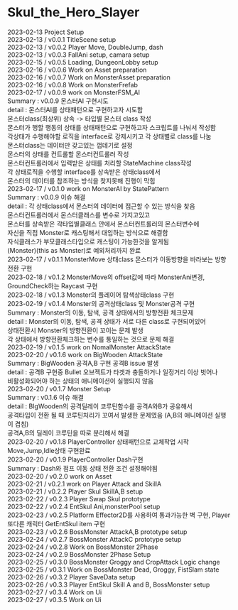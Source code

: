 # Skul_the_Hero_Slayer
2023-02-13 Project Setup<br/>
2023-02-13 / v0.0.1 TitleScene setup<br/>
2023-02-13 / v0.0.2 Player Move, DoubleJump, dash<br/>
2023-02-13 / v0.0.3 FallAni setup, camara setup<br/>
2023-02-15 / v0.0.5 Loading, DungeonLobby setup<br/>
2023-02-16 / v0.0.6 Work on Asset preparation<br/>
2023-02-16 / v0.0.7 Work on MonsterAsset preparation<br/>
2023-02-16 / v0.0.8 Work on MonsterFrefab<br/>
2023-02-17 / v0.0.9 work on MonsterFSM_AI<br/>
            Summary :   v0.0.9 몬스터AI 구현시도<br/>
            detail  :   몬스터AI를 상태패턴으로 구현하고자 시도함<br/>
                        몬스터class(최상위) 상속 -> 타입별 몬스터 class 작성<br/>
                        몬스터가 행할 행동의 상태를 상태패턴으로 구현하고자 스크립트를 나눠서 작성함<br/>
                        각상태가 수행해야할 로직을 interface로 강제시키고 각 상태별로 class를 나눔<br/>
                        몬스터class는 데이터만 갖고있는 껍데기로 설정<br/>
                        몬스터의 상태를 컨트롤할 몬스터컨트롤러 작성<br/>
                        몬스터컨트롤러에서 입력받은 상태를 처리할 StateMachine class작성<br/>
                        각 상태로직을 수행할 interface를 상속받은 상태class에서<br/>
                        몬스터의 데이터를 참조하는 방식을 찾지못해 진행이 막힘<br/>
2023-02-17 / v0.1.0 work on MonsterAI by StatePattern<br/>
            Summary :   v0.0.9 이슈 해결<br/>
            detail  :   각 상태class에서 몬스터의 데이터에 접근할 수 있는 방식을 찾음<br/>
                        몬스터컨트롤러에서 몬스터클래스를 변수로 가지고있고<br/>
                        몬스터를 상속받은 각타입별클래스 안에서 몬스터컨트롤러의 몬스터변수에<br/>
                        자신을 직접 Monster로 캐스팅해서 대입하는 방식으로 해결함<br/>
                        자식클래스가 부모클래스타입으로 캐스팅이 가능한것을 알게됨<br/>
                        (Monster)(this as Monster)로 예외처리까지 완료<br/>
2023-02-17 / v0.1.1 MonsterMove 상태class 몬스터가 이동방향을 바라보는 방향전환 구현<br/>
2023-02-18 / v0.1.2 MonsterMove의 offset값에 따라 MonsterAni변경, GroundCheck하는 Raycast 구현<br/>
2023-02-18 / v0.1.3 Monster의 플레이어 탐색상태class 구현<br/>
2023-02-19 / v0.1.4 Monster의 공격상태class 및 Monster공격 구현<br/>
            Summary :   Monster의 이동, 탐색, 공격 상태에서의 방향전환 체크문제<br/>
            detail  :   Monster의 이동, 탐색, 공격 상태가 서로 다른 class로 구현되어있어<br/>
                        상태전환시 Monster의 방향전환이 꼬이는 문제 발생<br/>
                        각 상태에서 방향전환체크하는 변수를 통일하는 것으로 문제 해결<br/>
2023-02-19 / v0.1.5 work on NomalMonster AttackState<br/>
2023-02-20 / v0.1.6 work on BigWooden AttackState<br/>
            Summary :  BigWooden 공격A,B 구현 공격B issue 발생<br/>
            detail  :  공격B 구현중 Bullet 오브젝트가 타겟과 충돌하거나 일정거리 이상 벗어나<br>
                        비활성화되어야 하는 상태의 애니메이션이 실행되지 않음<br/>
2023-02-20 / v0.1.7 Monster Setup<br/>
            Summary :   v0.1.6 이슈 해결<br/>
            detail  :   BIgWooden의 공격딜레이 코루틴함수를 공격A와B가 공유해서<br/>
                        공격타입이 전환 될 때 코루틴처리가 꼬여서 발생한 문제였음 (A,B의 애니메이션 실행이 겹침)<br/>
                        공격A,B의 딜레이 코루틴을 따로 분리해서 해결<br/>
2023-02-20 / v0.1.8 PlayerController 상태패턴으로 교체작업 시작<br/>
                    Move,Jump,Idle상태 구현완료<br/>
2023-02-20 / v0.1.9 PlayerController Dash구현<br/>
            Summary :   Dash와 점프 이동 상태 전환 조건 설정해야됨<br/>
2023-02-20 / v0.2.0 work on Asset<br/>
2023-02-21 / v0.2.1 work on Player Attack and SkillA<br/>
2023-02-21 / v0.2.2 Player Skul SkillA,B setup<br/>
2023-02-22 / v0.2.3 Player Swap Skul prototype<br/>
2023-02-22 / v0.2.4 EntSkul Ani,monsterPool setup<br/>
2023-02-23 / v0.2.5 Platform Effector2D를 사용하여 통과가능한 벽 구현, Player 또다른 캐릭터 GetEntSkul item 구현<br/>
2023-02-23 / v0.2.6 BossMonster AttackA,B prototype setup<br/>
2023-02-24 / v0.2.7 BossMonster AttackC prototype setup<br/>
2023-02-24 / v0.2.8 Work on BossMonster 2Phase<br/>
2023-02-24 / v0.2.9 BossMonster 2Phase Setup<br/>
2023-02-25 / v0.3.0 BossMonster Groggy and CropAttack Logic change<br/>
2023-02-25 / v0.3.1 Work on BossMonster Dead, Groggy, FistSlam state<br/>
2023-02-26 / v0.3.2 Player SaveData setup<br/>
2023-02-26 / v0.3.3 Player EntSkul Skill A and B, BossMonster setup<br/>
2023-02-27 / v0.3.4 Work on Ui<br/>
2023-02-27 / v0.3.5 Work on Ui<br/>